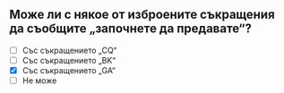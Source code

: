 ## Може ли с някое от изброените съкращения да съобщите „започнете да предавате“?

<!-- Верният отговор е отбелязан с [X] -->

- [ ] Със съкращението „CQ“
- [ ] Със съкращението „ВK“
- [X] Със съкращението „GA“
- [ ] Не може
